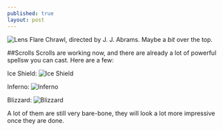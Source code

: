 ```yaml
---
published: true
layout: post
---
```



![Lens Flare](http://i.imgur.com/QAscWV7.gif)
Chrawl, directed by J. J. Abrams. Maybe a *bit* over the top.

<!--excerpt-->

##Scrolls
Scrolls are working now, and there are already a lot of powerful spellsw you can cast.
Here are a few:

Ice Shield:
![Ice Shield](http://i.imgur.com/GEQD8iY.gif)


Inferno:
![Inferno](http://i.imgur.com/8pDomgi.gif)


Blizzard:
![Blizzard](http://i.imgur.com/vuN8iid.gif)

A lot of them are still very bare-bone, they will look a lot more impressive once they are done.
